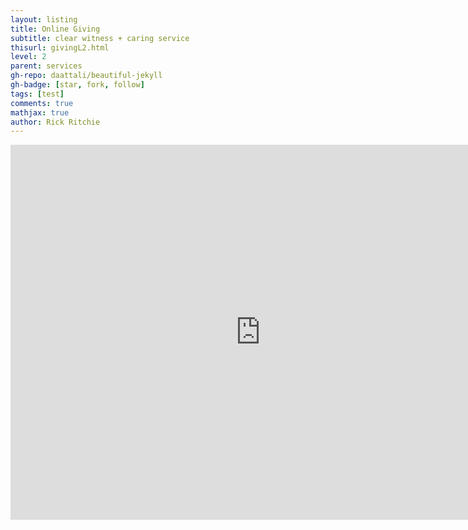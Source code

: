 ```yaml
---
layout: listing
title: Online Giving
subtitle: clear witness + caring service
thisurl: givingL2.html
level: 2
parent: services
gh-repo: daattali/beautiful-jekyll
gh-badge: [star, fork, follow]
tags: [test]
comments: true
mathjax: true
author: Rick Ritchie
---
```


<iframe src="https://calendar.google.com/calendar/embed?src=waidner%40redeemer-lutheran.net&ctz=America%2FLos_Angeles" style="border: 0" width="800" height="600" frameborder="0" scrolling="no"></iframe>
